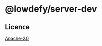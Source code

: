 # @lowdefy/server-dev

## Licence

[Apache-2.0](https://github.com/lowdefy/lowdefy/blob/main/LICENSE)
